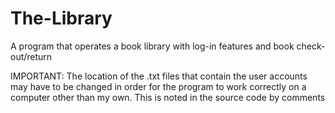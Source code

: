 # The-Library
A program that operates a book library with log-in features and book check-out/return

IMPORTANT: The location of the .txt files that contain the user accounts may have to be changed in order for the program to work correctly on a computer other than my own. This is noted in the source code by comments
